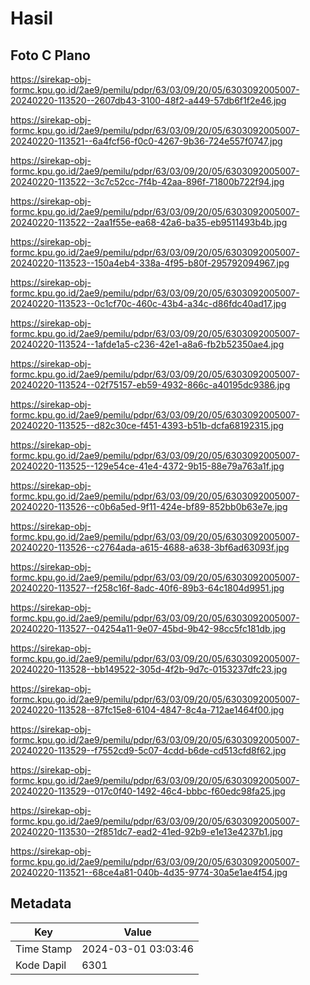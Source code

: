 # Hasil

## Foto C Plano

https://sirekap-obj-formc.kpu.go.id/2ae9/pemilu/pdpr/63/03/09/20/05/6303092005007-20240220-113520--2607db43-3100-48f2-a449-57db6f1f2e46.jpg

https://sirekap-obj-formc.kpu.go.id/2ae9/pemilu/pdpr/63/03/09/20/05/6303092005007-20240220-113521--6a4fcf56-f0c0-4267-9b36-724e557f0747.jpg

https://sirekap-obj-formc.kpu.go.id/2ae9/pemilu/pdpr/63/03/09/20/05/6303092005007-20240220-113522--3c7c52cc-7f4b-42aa-896f-71800b722f94.jpg

https://sirekap-obj-formc.kpu.go.id/2ae9/pemilu/pdpr/63/03/09/20/05/6303092005007-20240220-113522--2aa1f55e-ea68-42a6-ba35-eb9511493b4b.jpg

https://sirekap-obj-formc.kpu.go.id/2ae9/pemilu/pdpr/63/03/09/20/05/6303092005007-20240220-113523--150a4eb4-338a-4f95-b80f-295792094967.jpg

https://sirekap-obj-formc.kpu.go.id/2ae9/pemilu/pdpr/63/03/09/20/05/6303092005007-20240220-113523--0c1cf70c-460c-43b4-a34c-d86fdc40ad17.jpg

https://sirekap-obj-formc.kpu.go.id/2ae9/pemilu/pdpr/63/03/09/20/05/6303092005007-20240220-113524--1afde1a5-c236-42e1-a8a6-fb2b52350ae4.jpg

https://sirekap-obj-formc.kpu.go.id/2ae9/pemilu/pdpr/63/03/09/20/05/6303092005007-20240220-113524--02f75157-eb59-4932-866c-a40195dc9386.jpg

https://sirekap-obj-formc.kpu.go.id/2ae9/pemilu/pdpr/63/03/09/20/05/6303092005007-20240220-113525--d82c30ce-f451-4393-b51b-dcfa68192315.jpg

https://sirekap-obj-formc.kpu.go.id/2ae9/pemilu/pdpr/63/03/09/20/05/6303092005007-20240220-113525--129e54ce-41e4-4372-9b15-88e79a763a1f.jpg

https://sirekap-obj-formc.kpu.go.id/2ae9/pemilu/pdpr/63/03/09/20/05/6303092005007-20240220-113526--c0b6a5ed-9f11-424e-bf89-852bb0b63e7e.jpg

https://sirekap-obj-formc.kpu.go.id/2ae9/pemilu/pdpr/63/03/09/20/05/6303092005007-20240220-113526--c2764ada-a615-4688-a638-3bf6ad63093f.jpg

https://sirekap-obj-formc.kpu.go.id/2ae9/pemilu/pdpr/63/03/09/20/05/6303092005007-20240220-113527--f258c16f-8adc-40f6-89b3-64c1804d9951.jpg

https://sirekap-obj-formc.kpu.go.id/2ae9/pemilu/pdpr/63/03/09/20/05/6303092005007-20240220-113527--04254a11-9e07-45bd-9b42-98cc5fc181db.jpg

https://sirekap-obj-formc.kpu.go.id/2ae9/pemilu/pdpr/63/03/09/20/05/6303092005007-20240220-113528--bb149522-305d-4f2b-9d7c-0153237dfc23.jpg

https://sirekap-obj-formc.kpu.go.id/2ae9/pemilu/pdpr/63/03/09/20/05/6303092005007-20240220-113528--87fc15e8-6104-4847-8c4a-712ae1464f00.jpg

https://sirekap-obj-formc.kpu.go.id/2ae9/pemilu/pdpr/63/03/09/20/05/6303092005007-20240220-113529--f7552cd9-5c07-4cdd-b6de-cd513cfd8f62.jpg

https://sirekap-obj-formc.kpu.go.id/2ae9/pemilu/pdpr/63/03/09/20/05/6303092005007-20240220-113529--017c0f40-1492-46c4-bbbc-f60edc98fa25.jpg

https://sirekap-obj-formc.kpu.go.id/2ae9/pemilu/pdpr/63/03/09/20/05/6303092005007-20240220-113530--2f851dc7-ead2-41ed-92b9-e1e13e4237b1.jpg

https://sirekap-obj-formc.kpu.go.id/2ae9/pemilu/pdpr/63/03/09/20/05/6303092005007-20240220-113521--68ce4a81-040b-4d35-9774-30a5e1ae4f54.jpg


## Metadata

| Key        | Value               |
| ---------- | ------------------- |
| Time Stamp | 2024-03-01 03:03:46 |
| Kode Dapil | 6301                |



